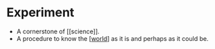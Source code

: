 # Experiment

- A cornerstone of [[science]].
- A procedure to know the [[world]] as it is and perhaps as it could be.


[//begin]: # "Autogenerated link references for markdown compatibility"
[world]: world "World"
[//end]: # "Autogenerated link references"